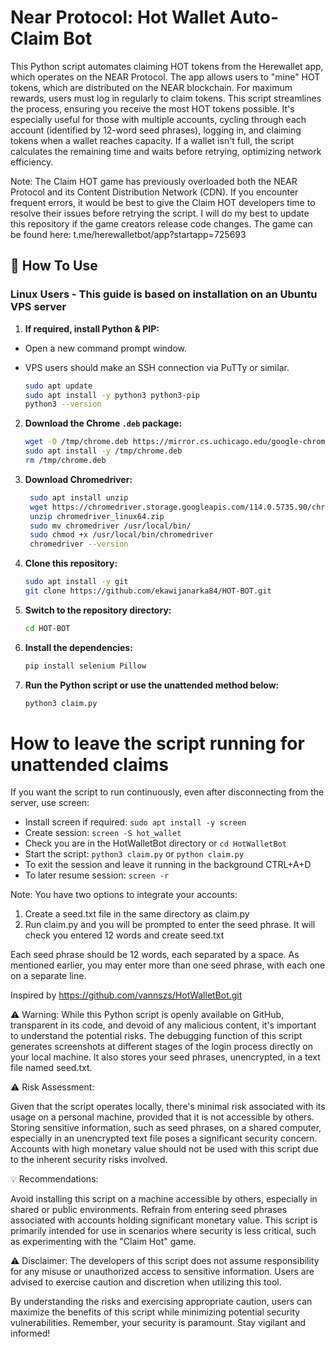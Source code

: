 # Near Protocol: Hot Wallet Auto-Claim Bot

This Python script automates claiming HOT tokens from the Herewallet app, which operates on the NEAR Protocol. The app allows users to "mine" HOT tokens, which are distributed on the NEAR blockchain. For maximum rewards, users must log in regularly to claim tokens. This script streamlines the process, ensuring you receive the most HOT tokens possible. It's especially useful for those with multiple accounts, cycling through each account (identified by 12-word seed phrases), logging in, and claiming tokens when a wallet reaches capacity. If a wallet isn't full, the script calculates the remaining time and waits before retrying, optimizing network efficiency.

Note: The Claim HOT game has previously overloaded both the NEAR Protocol and its Content Distribution Network (CDN). If you encounter frequent errors, it would be best to give the Claim HOT developers time to resolve their issues before retrying the script. I will do my best to update this repository if the game creators release code changes.
The game can be found here: t.me/herewalletbot/app?startapp=725693

## 🚀 How To Use

### Linux Users - This guide is based on installation on an Ubuntu VPS server

1. **If required, install Python & PIP:**

- Open a new command prompt window. 
- VPS users should make an SSH connection via PuTTy or similar.

   ```bash
   sudo apt update
   sudo apt install -y python3 python3-pip
   python3 --version
   ```

2. **Download the Chrome `.deb` package:**

   ```bash
   wget -O /tmp/chrome.deb https://mirror.cs.uchicago.edu/google-chrome/pool/main/g/google-chrome-stable/google-chrome-stable_114.0.5735.198-1_amd64.deb
   sudo apt install -y /tmp/chrome.deb
   rm /tmp/chrome.deb
   ```
3. **Download Chromedriver:**

   ```bash
	sudo apt install unzip
	wget https://chromedriver.storage.googleapis.com/114.0.5735.90/chromedriver_linux64.zip
	unzip chromedriver_linux64.zip
	sudo mv chromedriver /usr/local/bin/
	sudo chmod +x /usr/local/bin/chromedriver
	chromedriver --version
	```

4. **Clone this repository:**

   ```bash
   sudo apt install -y git
   git clone https://github.com/ekawijanarka84/HOT-BOT.git
   ```

5. **Switch to the repository directory:**
   ```bash
   cd HOT-BOT
   ```

6. **Install the dependencies:**
   ```bash
   pip install selenium Pillow
   ```

7. **Run the Python script or use the unattended method below:**
   ```bash
   python3 claim.py
   ```


# How to leave the script running for unattended claims

If you want the script to run continuously, even after disconnecting from the server, use screen:

- Install screen if required: ```sudo apt install -y screen```
- Create session: ```screen -S hot_wallet```
- Check you are in the HotWalletBot directory or ```cd HotWalletBot```
- Start the script: ```python3 claim.py``` or ```python claim.py```
- To exit the session and leave it running in the background CTRL+A+D
- To later resume session: ```screen -r```


Note: You have two options to integrate your accounts:
1) Create a seed.txt file in the same directory as claim.py
2) Run claim.py and you will be prompted to enter the seed phrase. It will check you entered 12 words and create seed.txt

Each seed phrase should be 12 words, each separated by a space.
As mentioned earlier, you may enter more than one seed phrase, with each one on a separate line.

Inspired by https://github.com/vannszs/HotWalletBot.git

⚠️ Warning: While this Python script is openly available on GitHub, transparent in its code, and devoid of any malicious content, it's important to understand the potential risks. The debugging function of this script generates screenshots at different stages of the login process directly on your local machine. It also stores your seed phrases, unencrypted, in a text file named seed.txt.

⚠️ Risk Assessment:

Given that the script operates locally, there's minimal risk associated with its usage on a personal machine, provided that it is not accessible by others.
Storing sensitive information, such as seed phrases, on a shared computer, especially in an unencrypted text file poses a significant security concern.
Accounts with high monetary value should not be used with this script due to the inherent security risks involved.

💡 Recommendations:

Avoid installing this script on a machine accessible by others, especially in shared or public environments. Refrain from entering seed phrases associated with accounts holding significant monetary value. This script is primarily intended for use in scenarios where security is less critical, such as experimenting with the "Claim Hot" game.

⚠️ Disclaimer: The developers of this script does not assume responsibility for any misuse or unauthorized access to sensitive information. Users are advised to exercise caution and discretion when utilizing this tool.

By understanding the risks and exercising appropriate caution, users can maximize the benefits of this script while minimizing potential security vulnerabilities. Remember, your security is paramount. Stay vigilant and informed!

